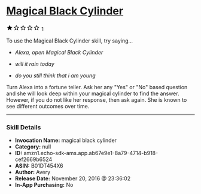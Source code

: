 # [Magical Black Cylinder](http://alexa.amazon.com/#skills/amzn1.echo-sdk-ams.app.ab67e9e1-8a79-4714-b918-cef2669b6524)
![1 stars](../../images/ic_star_black_18dp_1x.png)![1 stars](../../images/ic_star_border_black_18dp_1x.png)![1 stars](../../images/ic_star_border_black_18dp_1x.png)![1 stars](../../images/ic_star_border_black_18dp_1x.png)![1 stars](../../images/ic_star_border_black_18dp_1x.png) 1

To use the Magical Black Cylinder skill, try saying...

* *Alexa, open Magical Black Cylinder*

* *will it rain today*

* *do you still think that i am young*

Turn Alexa into a fortune teller.  Ask her any "Yes" or "No" based question and she will look deep within your magical cylinder to find the answer. However, if you do not like her response, then ask again. She is known to see different outcomes over time.

***

### Skill Details

* **Invocation Name:** magical black cylinder
* **Category:** null
* **ID:** amzn1.echo-sdk-ams.app.ab67e9e1-8a79-4714-b918-cef2669b6524
* **ASIN:** B01DT454X6
* **Author:** Avery
* **Release Date:** November 20, 2016 @ 23:36:02
* **In-App Purchasing:** No
